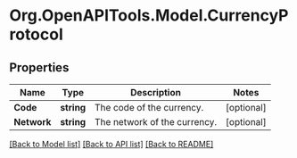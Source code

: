 
# Org.OpenAPITools.Model.CurrencyProtocol

## Properties

Name | Type | Description | Notes
------------ | ------------- | ------------- | -------------
**Code** | **string** | The code of the currency. | [optional] 
**Network** | **string** | The network of the currency. | [optional] 

[[Back to Model list]](../README.md#documentation-for-models)
[[Back to API list]](../README.md#documentation-for-api-endpoints)
[[Back to README]](../README.md)

